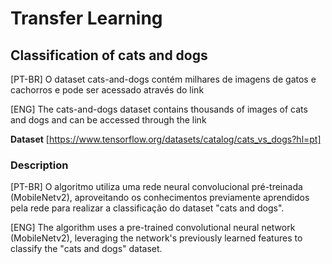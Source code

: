 # Transfer Learning

## Classification of cats and dogs

[PT-BR] O dataset cats-and-dogs contém milhares de imagens de gatos e cachorros e pode ser acessado através do link

[ENG] The cats-and-dogs dataset contains thousands of images of cats and dogs and can be accessed through the link

**Dataset**
[https://www.tensorflow.org/datasets/catalog/cats_vs_dogs?hl=pt]

### Description
[PT-BR]
O algoritmo utiliza uma rede neural convolucional pré-treinada (MobileNetv2), aproveitando os conhecimentos previamente aprendidos pela rede para realizar a classificação do dataset "cats and dogs".

[ENG]
The algorithm uses a pre-trained convolutional neural network (MobileNetv2), leveraging the network's previously learned features to classify the "cats and dogs" dataset.
